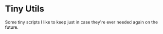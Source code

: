 # Tiny Utils
Some tiny scripts I like to keep just in case they're ever needed again on the future.
